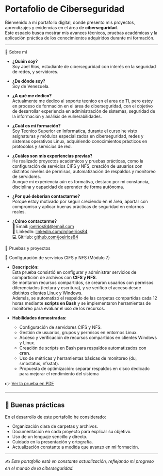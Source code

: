 # Portafolio de Ciberseguridad

Bienvenido a mi portafolio digital, donde presento mis proyectos, aprendizajes y evidencias en el área de **ciberseguridad**.  
Este espacio busca mostrar mis avances técnicos, pruebas académicas y la aplicación práctica de los conocimientos adquiridos durante mi formación.

---

👤 Sobre mí
- **¿Quién soy?**  
  Soy Joel Ríos, estudiante de ciberseguridad con interés en la seguridad de redes, y servidores.

- **¿De dónde soy?**  
  Soy de Venezuela.

- **¿A qué me dedico?**  
  Actualmente me dedico al soporte tecnico en el area de TI, pero estoy en proceso de formación en el área de ciberseguridad, con el objetivo de desarrollar experiencia en administración de sistemas, seguridad de la información y análisis de vulnerabilidades.

- **¿Cuál es mi formación?**  
  Soy Tecnico Superior en Informatica, durante el curso he visto asignaturas y módulos especializados en ciberseguridad, redes y sistemas operativos Linux, adquiriendo conocimientos prácticos en protocolos y servicios de red.

- **¿Cuáles son mis experiencias previas?**  
  He realizado proyectos académicos y pruebas prácticas, como la configuración de servicios CIFS y NFS, creación de usuarios con distintos niveles de permisos, automatización de respaldos y monitoreo de servidores.  
  Aunque mi experiencia aún es formativa, destaco por mi constancia, disciplina y capacidad de aprender de forma autónoma.

- **¿Por qué deberían contactarme?**  
  Porque estoy motivado por seguir creciendo en el área, aportar con compromiso y aplicar buenas prácticas de seguridad en entornos reales.

- **¿Cómo contactarme?**  
  📧 Email: joelrios84@email.com  
  🔗 LinkedIn: [linkedin.com/in/joelrios84](https://linkedin.com/in/joelrios84)  
  💻 GitHub: [github.com/joelrios84](https://github.com/joelrios84)

📂 Pruebas y proyectos

🔐 Configuración de servicios CIFS y NFS (Módulo 7)
- **Descripción:**  
  Esta prueba consistió en configurar y administrar servicios de compartición de archivos con **CIFS y NFS**.  
  Se montaron recursos compartidos, se crearon usuarios con permisos diferenciados (lectura y escritura), y se verificó el acceso desde distintos clientes Linux y Windows.  
  Además, se automatizó el respaldo de las carpetas compartidas cada 12 horas mediante **scripts en Bash** y se implementaron herramientas de monitoreo para evaluar el uso de los recursos.

- **Habilidades demostradas:**  
  - Configuración de servidores CIFS y NFS.  
  - Gestión de usuarios, grupos y permisos en entornos Linux.  
  - Acceso y verificación de recursos compartidos en clientes Windows y Linux.  
  - Creación de scripts en Bash para respaldos automatizados con **cron**.  
  - Uso de métricas y herramientas básicas de monitoreo (du, smbstatus, nfsstat).  
  - Propuesta de optimización: separar respaldos en disco dedicado para mejorar el rendimiento del sistema

👉 [Ver la prueba en PDF](https://github.com/joelrios84/portafolio-ciberseguridad/blob/main/prueba.pdf)

---

## 🌱 Buenas prácticas

En el desarrollo de este portafolio he considerado:
- Organización clara de carpetas y archivos.  
- Documentación en cada proyecto para explicar su objetivo.  
- Uso de un lenguaje sencillo y directo.  
- Cuidado en la presentación y ortografía.  
- Actualización constante a medida que avanzo en mi formación.  

---

✍️ *Este portafolio está en constante actualización, reflejando mi progreso en el mundo de la ciberseguridad.*

